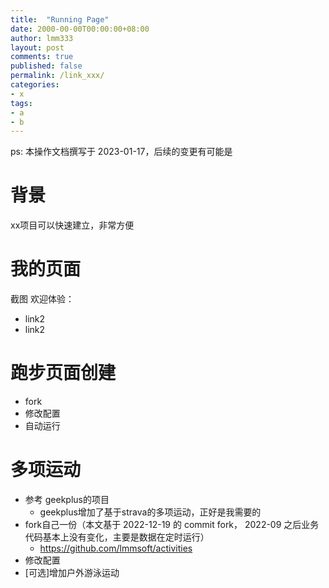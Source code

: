 ```yaml
---
title:  "Running Page"
date: 2000-00-00T00:00:00+08:00
author: lmm333
layout: post
comments: true
published: false
permalink: /link_xxx/
categories:
- x
tags:
- a
- b
---
```


ps: 本操作文档撰写于 2023-01-17，后续的变更有可能是


# 背景
xx项目可以快速建立，非常方便

# 我的页面
截图
欢迎体验：
- link2
- link2

# 跑步页面创建
- fork
- 修改配置
- 自动运行

# 多项运动
- 参考 geekplus的项目
  - geekplus增加了基于strava的多项运动，正好是我需要的
- fork自己一份（本文基于 2022-12-19 的 commit fork， 2022-09 之后业务代码基本上没有变化，主要是数据在定时运行）
  - https://github.com/lmmsoft/activities
- 修改配置
- [可选]增加户外游泳运动

